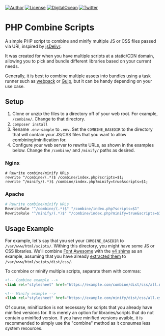 [![Author](https://img.shields.io/badge/author-Daniel%20M.%20Hendricks-lightgrey.svg?colorB=9900cc&style=flat-square)](https://www.danhendricks.com/?utm_source=github.com&utm_medium=campaign&utm_content=button&utm_campaign=dmhendricks%2Fphp-combine-scripts)
[![License](https://img.shields.io/github/license/dmhendricks/php-combine-scripts.svg?style=flat-square)](https://github.com/dmhendricks/php-combine-scripts/blob/master/LICENSE)
[![DigitalOcean](https://img.shields.io/badge/hosting-Digital%20Ocean-green.svg?style=flat-square&label=hosting&colorB=0152FF)](https://m.do.co/t/8a88362f5683?utm_source=github.com&utm_medium=referral&utm_content=button&utm_campaign=dmhendricks%2Fphp-combine-scripts)
[![Twitter](https://img.shields.io/twitter/url/https/github.com/dmhendricks/php-combine-scripts.svg?style=social)](https://twitter.com/danielhendricks)

# PHP Combine Scripts

A simple PHP script to combine and minify multiple JS or CSS files passed via URI, inspired by [jsDelivr](https://www.jsdelivr.com/features/?utm_source=github.com&utm_medium=referral&utm_content=link&utm_campaign=dmhendricks%2Fphp-combine-scripts#combine).

It was created for when you have multiple scripts at a static/CDN domain, allowing you to pick and bundle different libraries based on your current needs.

Generally, it is best to combine multiple assets into bundles using a task runner such as [webpack](https://webpack.js.org/?utm_source=github.com&utm_medium=referral&utm_content=link&utm_campaign=dmhendricks%2Fphp-combine-scripts) or [Gulp](https://gulpjs.com/?utm_source=github.com&utm_medium=referral&utm_content=link&utm_campaign=dmhendricks%2Fphp-combine-scripts), but it can be handy depending on your use case.

## Setup

1. Clone or unzip the files to a directory off of your web root. For example, `/combine/`. Change to that directory.
1. `composer install`
1. Rename `.env-sample` to `.env`. Set the `COMBINE_BASEDIR` to the directory that will contain your JS/CSS files that you want to allow combining/minification for.
1. Configure your web server to rewrite URLs, as shown in the examples below. Change the `/combine/` and `/minify/` paths as desired.

### Nginx

```nginx
# Rewrite combine/minify URLs
rewrite ^/combine/(.*)$ /combine/index.php?scripts=$1;
rewrite ^/minify/(.*)$ /combine/index.php?minify=true&scripts=$1;
```

### Apache

```apache
# Rewrite combine/minify URLs
RewriteRule "^/combine/(.*)$" "/combine/index.php?scripts=$1"
RewriteRule "^/minify/(.*)$" "/combine/index.php?minify=true&scripts=$1"
```

## Usage Example

For example, let's say that you set your `COMBINE_BASEDIR` to `/var/www/html/scipts/`. Withing this directory, you might have some JS or CSS libraries. We'll combine [Font Awesome](https://fontawesome.com/?utm_source=github.com&utm_medium=referral&utm_content=link&utm_campaign=dmhendricks%2Fphp-combine-scripts) with the [v4 shims](https://fontawesome.com/how-to-use/on-the-web/setup/upgrading-from-version-4/?utm_source=github.com&utm_medium=referral&utm_content=link&utm_campaign=dmhendricks%2Fphp-combine-scripts#shims) as an example, assuming that you have already [extracted them](https://github.com/FortAwesome/Font-Awesome/tree/master/css) to `/var/www/html/scipts/dist/css/`.

To combine or minify multiple scripts, separate them with commas:

```html
<!-- Combine example -->
<link rel="stylesheet" href="https://example.com/combine/dist/css/all.min.css,dist/css/v4-shims.min.css" />

<!-- Minify example -->
<link rel="stylesheet" href="https://example.com/minify/dist/css/all.css,dist/css/v4-shims.css" />
```

Of course, minification is not necessary for scripts that you already have minified versions for. It is merely an option for libraries/scripts that do not contain a minified version. If you have minified versions avaible, it is recommended to simply use the "combine" method as it consumes less system resources.
